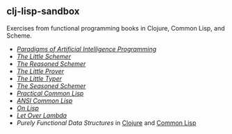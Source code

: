 ## clj-lisp-sandbox

Exercises from functional programming books in Clojure, Common Lisp, and Scheme.

- [*Paradigms of Artificial Intelligence Programming*](https://github.com/kellyi/clj-lisp-sandbox/tree/master/paip/)
- [*The Little Schemer*](https://github.com/kellyi/clj-lisp-sandbox/tree/master/little-schemer/)
- [*The Reasoned Schemer*](https://github.com/kellyi/clj-lisp-sandbox/tree/master/reasoned-schemer/)
- [*The Little Prover*](https://github.com/kellyi/clj-lisp-sandbox/tree/master/little-prover/)
- [*The Little Typer*](https://github.com/kellyi/clj-lisp-sandbox/tree/master/little-typer/)
- [*The Seasoned Schemer*](https://github.com/kellyi/clj-lisp-sandbox/tree/master/seasoned-schemer/)
- [*Practical Common Lisp*](https://github.com/kellyi/clj-lisp-sandbox/tree/master/practical-common-lisp/)
- [*ANSI Common Lisp*](https://github.com/kellyi/clj-lisp-sandbox/tree/master/ansi-common-lisp/)
- [*On Lisp*](https://github.com/kellyi/clj-lisp-sandbox/tree/master/on-lisp/)
- [*Let Over Lambda*](https://github.com/kellyi/clj-lisp-sandbox/tree/master/let-over-lambda/)
- *Purely Functional Data Structures* in [Clojure](https://github.com/kellyi/clj-lisp-sandbox/tree/master/fun-data-structures-clj/) and [Common Lisp](https://github.com/kellyi/clj-lisp-sandbox/tree/master/fun-data-structures-lisp/)
